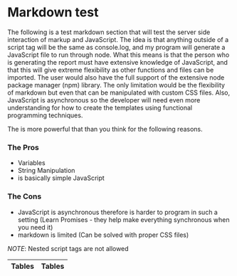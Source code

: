 # Markdown test

The following is a test markdown section that will test the server side interaction of markup and JavaScript. The idea is that anything outside of a script tag will be the same as console.log, and my program will generate a JavaScript file to run through node. What this means is that the person who is generating the report must have extensive knowledge of JavaScript, and that this will give extreme flexibility as other functions and files can be imported. The user would also have the full support of the extensive node package manager (npm) library. The only limitation would be the flexibility of markdown but even that can be manipulated with custom CSS files. Also, JavaScript is asynchronous so the developer will need even more understanding for how to create the templates using functional programming techniques.

The is more powerful that than you think for the following reasons.

### The Pros
+ Variables
+ String Manipulation
+ is basically simple JavaScript

### The Cons
+ JavaScript is asynchronous therefore is harder to program in such a setting (Learn Promises - they help make everything synchronous when you need it)
+ markdown is limited (Can be solved with proper CSS files)

*NOTE*: Nested script tags are not allowed

<script>
let i = 0;
</script>
| Tables | Tables|
|--------|-------|
<script>
for(; i<10; i++){
    console.log("| Tables | Tables |")
}
</script>
